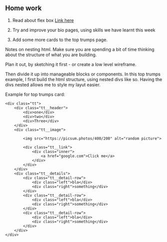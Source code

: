 ## Home work

1. Read about flex box
[Link here](https://css-tricks.com/snippets/css/a-guide-to-flexbox/)

2. Try and improve your bio pages, using skills we have learnt this week

3. Add some more cards to the top trumps page.


Notes on nesting html. Make sure you are spending a bit of time thinking about the structure of what you are building. 

Plan it out,  by sketching it first - or create a low level wireframe.

Then divide it up into manageable blocks or components. In this top trumps example, I first build the html structure, using nested divs like so. Having the divs nested allows me to style my layut easier. 

Example for top trumps card:
```
<div class="tt">
    <div class="tt__header">
        <div>one</div>
        <div>two</div>
        <div>Three</div>
    </div>
    <div class="tt__image">
        
        <img src="https://picsum.photos/400/200" alt="random picture">
    
        <div class="tt__link">
            <div class="inner">
                <a href="google.com">Click me</a>
            </div> 
        </div>
    </div>
    <div class="tt__details">
        <div class="tt__detail-row">
            <div class="left">bla</div>
            <div class="right">something</div>
        </div>
        <div class="tt__detail-row">
            <div class="left">bla</div>
            <div class="right">something</div>
        </div>
        <div class="tt__detail-row">
            <div class="left">bla</div>
            <div class="right">something</div>
        </div>
    </div>
</div>
```